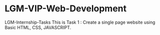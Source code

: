 # LGM-VIP-Web-Development
LGM-Internship-Tasks
This is Task 1 : Create a single page website using Basic HTML, CSS, JAVASCRIPT.

